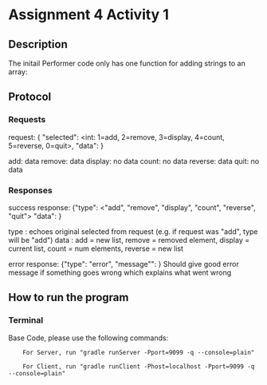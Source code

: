 # Assignment 4 Activity 1
## Description
The initail Performer code only has one function for adding strings to an array: 

## Protocol

### Requests
request: { "selected": <int: 1=add, 2=remove, 3=display, 4=count, 5=reverse,
0=quit>, "data": <thing to send>}

  add: data <string>
  remove: data <int>
  display: no data
  count: no data
  reverse: data <int>
  quit: no data

### Responses

success response: {"type": <"add",
"remove", "display", "count", "reverse", "quit"> "data": <thing to return> }

type <String>: echoes original selected from request (e.g. if request was "add", type will be "add")
data <string>: add = new list, remove = removed element, display = current list, count = num elements, reverse = new list


error response: {"type": "error", "message"": <error string> }
Should give good error message if something goes wrong which explains what went wrong


## How to run the program
### Terminal
Base Code, please use the following commands:
```
    For Server, run "gradle runServer -Pport=9099 -q --console=plain"
```
```   
    For Client, run "gradle runClient -Phost=localhost -Pport=9099 -q --console=plain"
```   



